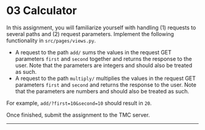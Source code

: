 
# 03 Calculator

<p>In this assignment, you will familiarize yourself with handling (1) requests to
several paths and (2) request parameters. Implement the following functionality
in <code class="language-text">src/pages/views.py</code>.</p><ul>
<li>A request to the path <code class="language-text">add/</code> sums the values in the request GET parameters
<code class="language-text">first</code> and <code class="language-text">second</code> together and returns the response to the user. Note that
the parameters are integers and should also be treated as such.</li>
<li>A request to the path <code class="language-text">multiply/</code> multiplies the values in the request GET
parameters <code class="language-text">first</code> and <code class="language-text">second</code> and returns the response to the user. Note
that the parameters are numbers and should also be treated as such.</li>
</ul><p>For example, <code class="language-text">add/?first=10&amp;second=10</code> should result in <code class="language-text">20</code>.</p><p>Once finished, submit the assignment to the TMC server.</p>

---


